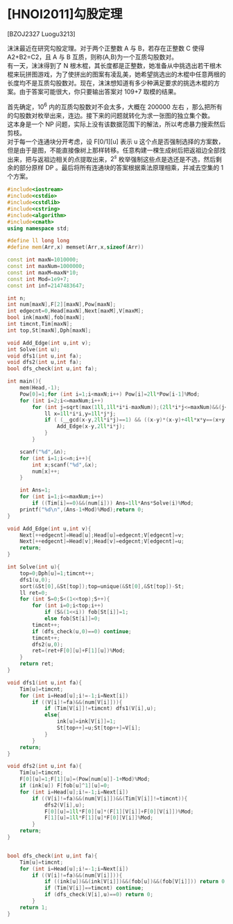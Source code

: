 # [HNOI2011]勾股定理
[BZOJ2327 Luogu3213]

沫沫最近在研究勾股定理。对于两个正整数 A 与 B，若存在正整数 C 使得 A2+B2=C2，且 A 与 B 互质，则称(A,B)为一个互质勾股数对。  
有一天，沫沫得到了 N 根木棍，其长度都是正整数，她准备从中挑选出若干根木棍来玩拼图游戏，为了使拼出的图案有凌乱美，她希望挑选出的木棍中任意两根的长度均不是互质勾股数对。现在，沫沫想知道有多少种满足要求的挑选木棍的方案。由于答案可能很大，你只要输出答案对 109+7 取模的结果。

首先确定，$10^6$ 内的互质勾股数对不会太多，大概在 200000 左右 ，那么把所有的勾股数对枚举出来，连边。接下来的问题就转化为求一张图的独立集个数。  
这本身是一个 NP 问题，实际上没有该数据范围下的解法，所以考虑暴力搜索然后剪枝。  
对于每一个连通块分开考虑，设 F[0/1][u] 表示 u 这个点是否强制选择的方案数，但是由于是图，不能直接像树上那样转移。任意构建一棵生成树后把返祖边全部找出来，把与返祖边相关的点提取出来，$2 ^ s$ 枚举强制这些点是选还是不选，然后剩余的部分原样 DP 。最后将所有连通块的答案根据乘法原理相乘，并减去空集的 1 个方案。

```cpp
#include<iostream>
#include<cstdio>
#include<cstdlib>
#include<cstring>
#include<algorithm>
#include<cmath>
using namespace std;

#define ll long long
#define mem(Arr,x) memset(Arr,x,sizeof(Arr))

const int maxN=1010000;
const int maxNum=1000000;
const int maxM=maxN*10;
const int Mod=1e9+7;
const int inf=2147483647;

int n;
int num[maxN],F[2][maxN],Pow[maxN];
int edgecnt=0,Head[maxN],Next[maxM],V[maxM];
bool ink[maxN],fob[maxN];
int timcnt,Tim[maxN];
int top,St[maxN],Dph[maxN];

void Add_Edge(int u,int v);
int Solve(int u);
void dfs1(int u,int fa);
void dfs2(int u,int fa);
bool dfs_check(int u,int fa);

int main(){
	mem(Head,-1);
	Pow[0]=1;for (int i=1;i<maxN;i++) Pow[i]=2ll*Pow[i-1]%Mod;
	for (int i=2;i<=maxNum;i++)
		for (int j=sqrt(max(1ll,1ll*i*i-maxNum));(2ll*i*j<=maxNum)&&(j<=i);j++){
			ll x=1ll*i*i,y=1ll*j*j;
			if ( (__gcd(x-y,2ll*i*j)==1) && ((x-y)*(x-y)+4ll*x*y==(x+y)*(x+y)) ){
				Add_Edge(x-y,2ll*i*j);
			}
		}

	scanf("%d",&n);
	for (int i=1;i<=n;i++){
		int x;scanf("%d",&x);
		num[x]++;
	}

	int Ans=1;
	for (int i=1;i<=maxNum;i++)
		if ((Tim[i]==0)&&(num[i])) Ans=1ll*Ans*Solve(i)%Mod;
	printf("%d\n",(Ans-1+Mod)%Mod);return 0;
}

void Add_Edge(int u,int v){
	Next[++edgecnt]=Head[u];Head[u]=edgecnt;V[edgecnt]=v;
	Next[++edgecnt]=Head[v];Head[v]=edgecnt;V[edgecnt]=u;
	return;
}

int Solve(int u){
	top=0;Dph[u]=1;timcnt++;
	dfs1(u,0);
	sort(&St[0],&St[top]);top=unique(&St[0],&St[top])-St;
	ll ret=0;
	for (int S=0;S<(1<<top);S++){
		for (int i=0;i<top;i++)
			if (S&(1<<i)) fob[St[i]]=1;
			else fob[St[i]]=0;
		timcnt++;
		if (dfs_check(u,0)==0) continue;
		timcnt++;
		dfs2(u,0);
		ret=(ret+F[0][u]+F[1][u])%Mod;
	}
	return ret;
}

void dfs1(int u,int fa){
	Tim[u]=timcnt;
	for (int i=Head[u];i!=-1;i=Next[i])
		if ((V[i]!=fa)&&(num[V[i]])){
			if (Tim[V[i]]!=timcnt) dfs1(V[i],u);
			else{
				ink[u]=ink[V[i]]=1;
				St[top++]=u;St[top++]=V[i];
			}
		}
	return;
}

void dfs2(int u,int fa){
	Tim[u]=timcnt;
	F[0][u]=1;F[1][u]=(Pow[num[u]]-1+Mod)%Mod;
	if (ink[u]) F[fob[u]^1][u]=0;
	for (int i=Head[u];i!=-1;i=Next[i])
		if ((V[i]!=fa)&&(num[V[i]])&&(Tim[V[i]]!=timcnt)){
			dfs2(V[i],u);
			F[0][u]=1ll*F[0][u]*(F[1][V[i]]+F[0][V[i]])%Mod;
			F[1][u]=1ll*F[1][u]*F[0][V[i]]%Mod;
		}
	return;
}


bool dfs_check(int u,int fa){
	Tim[u]=timcnt;
	for (int i=Head[u];i!=-1;i=Next[i])
		if ((V[i]!=fa)&&(num[V[i]])){
			if ((ink[u])&&(ink[V[i]])&&(fob[u])&&(fob[V[i]])) return 0;
			if (Tim[V[i]]==timcnt) continue;
			if (dfs_check(V[i],u)==0) return 0;
		}
	return 1;
}
```